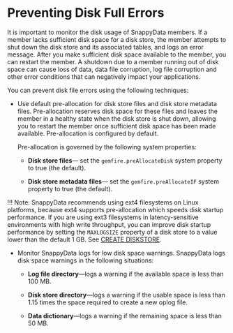 <a id="preventing-disk-full-errors"></a>
# Preventing Disk Full Errors

It is important to monitor the disk usage of SnappyData members. If a member lacks sufficient disk space for a disk store, the member attempts to shut down the disk store and its associated tables, and logs an error message. After you make sufficient disk space available to the member, you can restart the member. A shutdown due to a member running out of disk space can cause loss of data, data file corruption, log file corruption and other error conditions that can negatively impact your applications.

You can prevent disk file errors using the following techniques:

-   Use default pre-allocation for disk store files and disk store metadata files. Pre-allocation reserves disk space for these files and leaves the member in a healthy state when the disk store is shut down, allowing you to restart the member once sufficient disk space has been made available. Pre-allocation is configured by default.

    Pre-allocation is governed by the following system properties:

    -   **Disk store files**— set the `gemfire.preAllocateDisk` system property to true (the default).

    -   **Disk store metadata files**— set the `gemfire.preAllocateIF` system property to true (the default).

!!! Note: 
	SnappyData recommends using ext4 filesystems on Linux platforms, because ext4 supports pre-allocation which speeds disk startup performance. If you are using ext3 filesystems in latency-sensitive environments with high write throughput, you can improve disk startup performance by setting the `MAXLOGSIZE` property of a disk store to a value lower than the default 1 GB. See [CREATE DISKSTORE](../reference/sql_reference/create-diskstore.md).

-   Monitor SnappyData logs for low disk space warnings. SnappyData logs disk space warnings in the following situations:

    -   **Log file directory**—logs a warning if the available space is less than 100 MB.

    -   **Disk store directory**—logs a warning if the usable space is less than 1.15 times the space required to create a new oplog file.

    -   **Data dictionary**—logs a warning if the remaining space is less than 50 MB.
